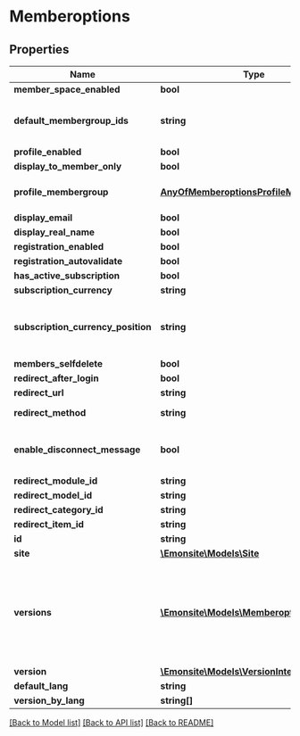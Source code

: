 # Memberoptions

## Properties
Name | Type | Description | Notes
------------ | ------------- | ------------- | -------------
**member_space_enabled** | **bool** |  | [optional] 
**default_membergroup_ids** | **string** | TODO qqch de plus propre genre type array | [optional] 
**profile_enabled** | **bool** |  | [optional] 
**display_to_member_only** | **bool** |  | [optional] 
**profile_membergroup** | [**AnyOfMemberoptionsProfileMembergroup**](AnyOfMemberoptionsProfileMembergroup.md) | qui peut voir les profils utilisateurs | [optional] 
**display_email** | **bool** |  | [optional] 
**display_real_name** | **bool** |  | [optional] 
**registration_enabled** | **bool** |  | [optional] 
**registration_autovalidate** | **bool** |  | [optional] 
**has_active_subscription** | **bool** |  | [optional] 
**subscription_currency** | **string** |  | [optional] 
**subscription_currency_position** | **string** | TODO virer ça et faire en fonction de la langue ou que sais-je | [optional] 
**members_selfdelete** | **bool** | ? | [optional] 
**redirect_after_login** | **bool** |  | [optional] 
**redirect_url** | **string** |  | [optional] 
**redirect_method** | **string** | TODO enum nullable | [optional] 
**enable_disconnect_message** | **bool** | serieusement ? c&#x27;est quoi cette option à la con ? | [optional] 
**redirect_module_id** | **string** |  | [optional] 
**redirect_model_id** | **string** |  | [optional] 
**redirect_category_id** | **string** | relation ? | [optional] 
**redirect_item_id** | **string** |  | [optional] 
**id** | **string** |  | [optional] 
**site** | [**\Emonsite\Models\Site**](Site.md) |  | [optional] 
**versions** | [**\Emonsite\Models\MemberoptionsV[]**](MemberoptionsV.md) | IMPLEMENTEZ le mapping dans l&#x27;entity TODO trouver comment le faire dynamiquement avec un listener doctrine | [optional] 
**version** | [**\Emonsite\Models\VersionInterface[]**](VersionInterface.md) |  | [optional] 
**default_lang** | **string** |  | [optional] 
**version_by_lang** | **string[]** |  | [optional] 

[[Back to Model list]](../../README.md#documentation-for-models) [[Back to API list]](../../README.md#documentation-for-api-endpoints) [[Back to README]](../../README.md)


